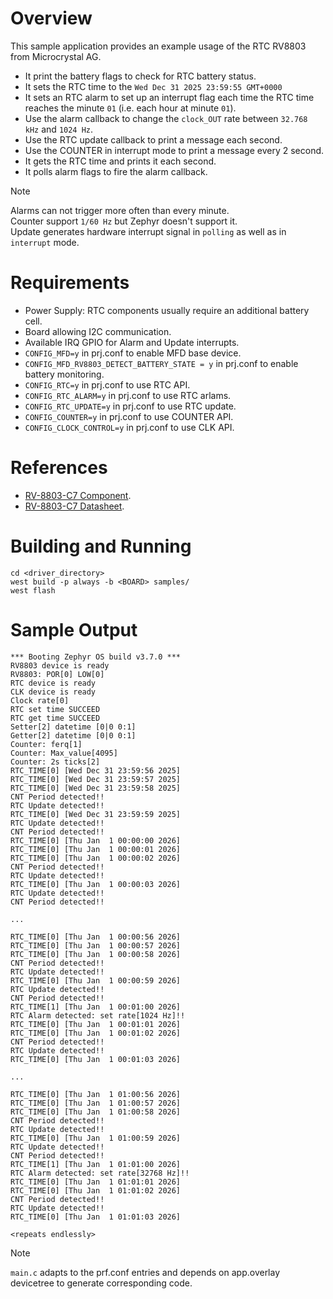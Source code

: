 # Overview

This sample application provides an example usage of the RTC RV8803 from Microcrystal AG.

- It print the battery flags to check for RTC battery status.
- It sets the RTC time to the `Wed Dec 31 2025 23:59:55 GMT+0000`
- It sets an RTC alarm to set up an interrupt flag each time the RTC time reaches the minute `01` (i.e. each hour at minute `01`).
- Use the alarm callback to change the `clock_OUT` rate between `32.768 kHz` and `1024 Hz`.
- Use the RTC update callback to print a message each second.
- Use the COUNTER in interrupt mode to print a message every 2 second.
- It gets the RTC time and prints it each second.
- It polls alarm flags to fire the alarm callback.

> [!NOTE]
> Alarms can not trigger more often than every minute.\
> Counter support `1/60 Hz` but Zephyr doesn't support it.\
> Update generates hardware interrupt signal in `polling` as well as in `interrupt` mode.

# Requirements

- Power Supply: RTC components usually require an additional battery cell.
- Board allowing I2C communication.
- Available IRQ GPIO for Alarm and Update interrupts.
- `CONFIG_MFD=y` in prj.conf to enable MFD base device.
- `CONFIG_MFD_RV8803_DETECT_BATTERY_STATE = y` in prj.conf to enable battery monitoring.
- `CONFIG_RTC=y` in prj.conf to use RTC API.
- `CONFIG_RTC_ALARM=y` in prj.conf to use RTC arlams.
- `CONFIG_RTC_UPDATE=y` in prj.conf to use RTC update.
- `CONFIG_COUNTER=y` in prj.conf to use COUNTER API.
- `CONFIG_CLOCK_CONTROL=y` in prj.conf to use CLK API.

# References

- [RV-8803-C7 Component](https://www.microcrystal.com/fileadmin/Media/Products/RTC/Datasheet/RV-8803-C7.pdf).
- [RV-8803-C7 Datasheet](https://www.microcrystal.com/fileadmin/Media/Products/RTC/App.Manual/RV-8803-C7_App-Manual.pdf).

# Building and Running

```shell
cd <driver_directory>
west build -p always -b <BOARD> samples/
west flash
```

# Sample Output

```shell
*** Booting Zephyr OS build v3.7.0 ***
RV8803 device is ready
RV8803: POR[0] LOW[0]
RTC device is ready
CLK device is ready
Clock rate[0]
RTC set time SUCCEED
RTC get time SUCCEED
Setter[2] datetime [0|0 0:1]
Getter[2] datetime [0|0 0:1]
Counter: ferq[1]
Counter: Max_value[4095]
Counter: 2s ticks[2]
RTC_TIME[0] [Wed Dec 31 23:59:56 2025]
RTC_TIME[0] [Wed Dec 31 23:59:57 2025]
RTC_TIME[0] [Wed Dec 31 23:59:58 2025]
CNT Period detected!!
RTC Update detected!!
RTC_TIME[0] [Wed Dec 31 23:59:59 2025]
RTC Update detected!!
CNT Period detected!!
RTC_TIME[0] [Thu Jan  1 00:00:00 2026]
RTC_TIME[0] [Thu Jan  1 00:00:01 2026]
RTC_TIME[0] [Thu Jan  1 00:00:02 2026]
CNT Period detected!!
RTC Update detected!!
RTC_TIME[0] [Thu Jan  1 00:00:03 2026]
RTC Update detected!!
CNT Period detected!!

...

RTC_TIME[0] [Thu Jan  1 00:00:56 2026]
RTC_TIME[0] [Thu Jan  1 00:00:57 2026]
RTC_TIME[0] [Thu Jan  1 00:00:58 2026]
CNT Period detected!!
RTC Update detected!!
RTC_TIME[0] [Thu Jan  1 00:00:59 2026]
RTC Update detected!!
CNT Period detected!!
RTC_TIME[1] [Thu Jan  1 00:01:00 2026]
RTC Alarm detected: set rate[1024 Hz]!!
RTC_TIME[0] [Thu Jan  1 00:01:01 2026]
RTC_TIME[0] [Thu Jan  1 00:01:02 2026]
CNT Period detected!!
RTC Update detected!!
RTC_TIME[0] [Thu Jan  1 00:01:03 2026]

...

RTC_TIME[0] [Thu Jan  1 01:00:56 2026]
RTC_TIME[0] [Thu Jan  1 01:00:57 2026]
RTC_TIME[0] [Thu Jan  1 01:00:58 2026]
CNT Period detected!!
RTC Update detected!!
RTC_TIME[0] [Thu Jan  1 01:00:59 2026]
RTC Update detected!!
CNT Period detected!!
RTC_TIME[1] [Thu Jan  1 01:01:00 2026]
RTC Alarm detected: set rate[32768 Hz]!!
RTC_TIME[0] [Thu Jan  1 01:01:01 2026]
RTC_TIME[0] [Thu Jan  1 01:01:02 2026]
CNT Period detected!!
RTC Update detected!!
RTC_TIME[0] [Thu Jan  1 01:01:03 2026]

<repeats endlessly>
```

> [!NOTE]
> `main.c` adapts to the prf.conf entries and depends on app.overlay devicetree to generate corresponding code.

